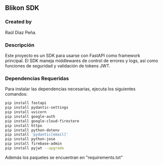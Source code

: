 
## Blikon SDK

### Created by
Raúl Diaz Peña.

### Descripción
Este proyecto es un SDK para usarse con FastAPI como framework principal.
El SDK maneja middlewares de control de errores y logs, así como funciones de seguridad y validación de tokens JWT.

### Dependencias Requeridas

Para instalar las dependencias necesarias, ejecuta los siguientes comandos:

```bash
pip install fastapi
pip install pydantic-settings
pip install uvicorn
pip install google-auth
pip install google-cloud-firestore
pip install httpx
pip install python-dotenv
pip install 'pydantic[email]'
pip install python-jose
pip install firebase-admin
pip install pyjwt --upgrade
```

Además los paquetes se encuentran en "requirements.txt"
